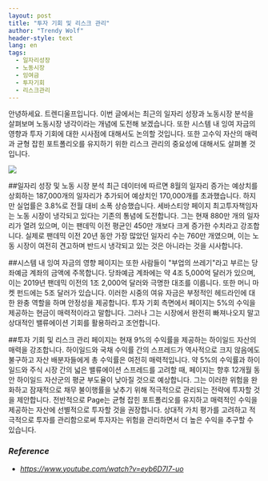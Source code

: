 ```yaml
---
layout: post
title: "투자 기회 및 리스크 관리"
author: "Trendy Wolf"
header-style: text
lang: en
tags:
  - 일자리성장
  - 노동시장
  - 잉여금
  - 투자기회
  - 리스크관리
---
```


안녕하세요. 트렌디울프입니다. 이번 글에서는 최근의 일자리 성장과 노동시장 분석을 살펴보며 노동시장 냉각이라는 개념에 도전해 보겠습니다. 또한 시스템 내 잉여 자금의 영향과 투자 기회에 대한 시사점에 대해서도 논의할 것입니다. 또한 고수익 자산의 매력과 균형 잡힌 포트폴리오를 유지하기 위한 리스크 관리의 중요성에 대해서도 살펴볼 것입니다.

<img
    src="https://i.ytimg.com/vi/eyb6D7I7-uo/hqdefault.jpg"
/>


##일자리 성장 및 노동 시장 분석
최근 데이터에 따르면 8월의 일자리 증가는 예상치를 상회하는 187,000개의 일자리가 추가되어 예상치인 170,000개를 초과했습니다. 하지만 실업률은 3.8%로 전월 대비 소폭 상승했습니다. 세바스티앙 페이지 최고투자책임자는 노동 시장이 냉각되고 있다는 기존의 통념에 도전합니다. 그는 현재 880만 개의 일자리가 열려 있으며, 이는 팬데믹 이전 평균인 450만 개보다 크게 증가한 수치라고 강조합니다. 실제로 팬데믹 이전 20년 동안 가장 많았던 일자리 수는 760만 개였으며, 이는 노동 시장이 여전히 견고하며 반드시 냉각되고 있는 것은 아니라는 것을 시사합니다.

##시스템 내 잉여 자금의 영향
페이지는 또한 사람들이 "부업의 쓰레기"라고 부르는 당좌예금 계좌의 금액에 주목합니다. 당좌예금 계좌에는 약 4조 5,000억 달러가 있으며, 이는 2019년 팬데믹 이전의 1조 2,000억 달러와 극명한 대조를 이룹니다. 또한 머니 마켓 펀드에는 5조 달러가 있습니다. 이러한 시중의 여유 자금은 부정적인 헤드라인에 대한 완충 역할을 하며 안정성을 제공합니다. 투자 기회 측면에서 페이지는 5%의 수익을 제공하는 현금이 매력적이라고 말합니다. 그러나 그는 시장에서 완전히 빠져나오지 말고 상대적인 밸류에이션 기회를 활용하라고 조언합니다.

##투자 기회 및 리스크 관리
페이지는 현재 9%의 수익률을 제공하는 하이일드 자산의 매력을 강조합니다. 하이일드와 국채 수익률 간의 스프레드가 역사적으로 크지 않음에도 불구하고 자산 배분자들에게 총 수익률은 여전히 매력적입니다. 약 5%의 수익률과 하이일드와 주식 시장 간의 넓은 밸류에이션 스프레드를 고려할 때, 페이지는 향후 12개월 동안 하이일드 자산군의 평균 부도율이 낮아질 것으로 예상합니다. 그는 이러한 위험을 완화하고 잠재적으로 채무 불이행률을 낮추기 위해 적극적으로 관리되는 전략에 투자할 것을 제안합니다. 전반적으로 Page는 균형 잡힌 포트폴리오를 유지하고 매력적인 수익을 제공하는 자산에 선별적으로 투자할 것을 권장합니다. 상대적 가치 평가를 고려하고 적극적으로 투자를 관리함으로써 투자자는 위험을 관리하면서 더 높은 수익을 추구할 수 있습니다.


### _Reference_
- _https://www.youtube.com/watch?v=eyb6D7I7-uo_

